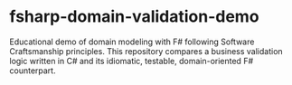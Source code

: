 # fsharp-domain-validation-demo
Educational demo of domain modeling with F# following Software Craftsmanship principles. This repository compares a business validation logic written in C# and its idiomatic, testable, domain-oriented F# counterpart.
